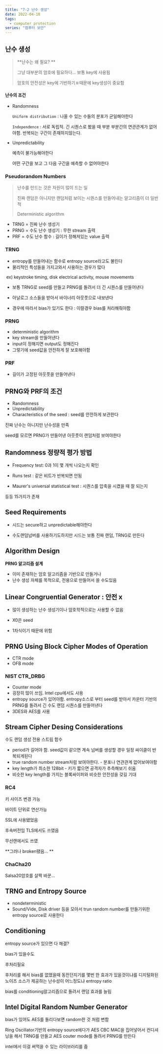 ```yaml
---
title: "7-2 난수 생성"
date: 2022-04-18
tags:
  - computer protection
series: "컴퓨터 보안"
---
```


## 난수 생성

> **난수는 왜 필요? **
>
> 그냥 대부분의 암호에 필요하다... 보통 key에 사용됨
>
> 암호의 안전성은 key에 기반하기ㅍ때문에 key생성이 중요함

#### 난수의 조건

- Randomness

  `Uniform distribution` : 나올 수 있는 수들의 분포가 균일해야한다

  `Independence` : 서로 독립적. 긴 시퀀스로 봤을 때 부분 부분간의 연관관계가 없어야함. 반복되는 구간이 존재하지않는다.

- Unpredictability

  예측이 불가능해야한다

  어떤 구간을 보고 그 다음 구간을 예측할 수 없어야한다

### Pseudorandom Numbers

> 난수를 만드는 것은 자원이 많이 드는 일
>
> 진짜 랜덤은 아니지만 랜덤처럼 보이는 시퀀스를 만들어내는 알고리즘이 더 일반적
>
> Deterministic algorithm

- TRNG = 진짜 난수 생성기
- PRNG = 수도 난수 생성기 : 무한 stream 출력
- PRF = 수도 난수 함수 : 길이가 정해져있는 value 출력

### TRNG

- entropy를 만들어내는 함수로 entropy source라고도 불린다
- 물리적인 특성들을 가지고와서 사용하는 경우가 많다

​ ex) keystroke timing, disk electrical activity, mouse movements

- 보통 TRNG로 seed를 만들고 PRNG를 돌려서 더 긴 시퀀스를 만들어낸다

- 아날로그 소스들을 받아서 바이너리 아웃풋으로 내보낸다

- 경우에 따라서 bias가 있기도 한다 : 이럴경우 bias를 처리해줘야함

### PRNG

- deterministic algorithm
- key stream을 만들어낸다
- input이 정해지면 output도 정해진다
- 그렇기에 seed값을 안전하게 잘 보호해야함

### PRF

- 길이가 고정된 아웃풋을 만들어낸다

## PRNG와 PRF의 조건

- Randomness
- Unpredictability
- Characteristics of the seed : seed를 안전하게 보관한다

진짜 난수는 아니지만 난수성을 만족

seed를 모르면 PRNG가 만들어낸 아웃풋이 랜덤처럼 보여야한다

## Randomness 정량적 평가 방법

- Frequency test: 0과 1이 몇 개씩 나오는지 확인

- Runs test : 같은 비트가 반복되면 안됨

- Maurer's universal statistical test : 시퀀스를 압축을 시켰을 때 잘 되는지

등등 15가지가 존재

## Seed Requirements

- 시드는 secure하고 unpredictable해야한다

- 수도랜덤넘버를 사용하기도하지만 시드는 보통 진짜 랜덤, TRNG로 만든다

## Algorithm Design

**PRNG 알고리즘 설계**

- 이미 존재하는 암호 알고리즘을 기반으로 만들거나
- 난수 생성 자체를 목적으로, 전용으로 만들어서 쓸 수도있음

## Linear Congruential Generator : 안전 x

- 많이 생성하는 난수 생성기이나 암호학적으로는 사용할 수 없음

- X0은 seed

- 1차식이기 때문에 위험

## PRNG Using Block Cipher Modes of Operation

- CTR mode
- OFB mode

### NIST CTR_DRBG

- Counter mode
- 굉장히 많이 쓰임. Intel cpu에서도 사용
- entropy source가 있어야함. entropy소스로 부터 seed를 받아서 카운터 기반의 PRNG를 돌려서 긴 수도 랜덤 시퀀스를 만들어낸다
- 3DES와 AES를 사용

## Stream Cipher Desing Considerations

수도 랜덤 생성 전용 스트림 함수

- period가 길어야 함. seed값이 같으면 계속 넘버를 생성할 경우 일정 싸이클이 반복되게된다
- true random number stream처럼 보여야한다. - 분포나 연관관계 없어보여야함
- key length가 최소한 128bit - 키가 짧으면 공격자가 추측해보기 쉬움
- 비슷한 key length를 가지는 블록싸이퍼와 비슷한 안전성을 갖길 기대

### RC4

키 사이즈 변경 가능

바이트 단위로 연산가능

SSL에 사용됐었음

후속버전임 TLS에서도 쓰였음

무선랜에서도 쓰였

**그러나 broken됐음... **

### ChaCha20

Salsa20암호를 살짝 바꾼...

## TRNG and Entropy Source

- nondeterministic
- Sound/Vide, Disk driver 등을 모아서 trun random number를 만들기위한entropy source로 사용한다

## Conditioning

entropy source가 있으면 다 해결?

bias가 있을수도

후처리필요

후처리를 해서 bias를 없앴을때 동전던지기를 몇번 한 효과가 있을것이냐를 디지털화된 노이즈 소스가 제공하는 난수성이 어느정도냐 entropy ratio

bias를 conditioning알고리즘으로 돌려서 랜덤 효과를 늘림

## Intel Digital Random Number Generator

bias가 있어도 AES를 돌리다보면 random한 것 처럼 변함

Ring Oscillator기반의 entropy source에다가 AES CBC MAC을 집어넣어서 컨디셔닝을 해서 TRNG를 만들고 AES couter mode를 돌려서 PRNG를 만든다

intel에서 이걸 써먹을 수 있는 라이브러리를 줌
